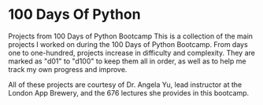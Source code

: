 # 100 Days Of Python
Projects from 100 Days of Python Bootcamp
This is a collection of the main projects I worked on during the 100 Days of Python Bootcamp.
From days one to one-hundred, projects increase in difficulty and complexity. They are marked as "d01" to "d100" to keep them all in order, as well as to help me track my own progress and improve.

All of these projects are courtesy of Dr. Angela Yu, lead instructor at the London App Brewery, and the 676 lectures she provides in this bootcamp.

